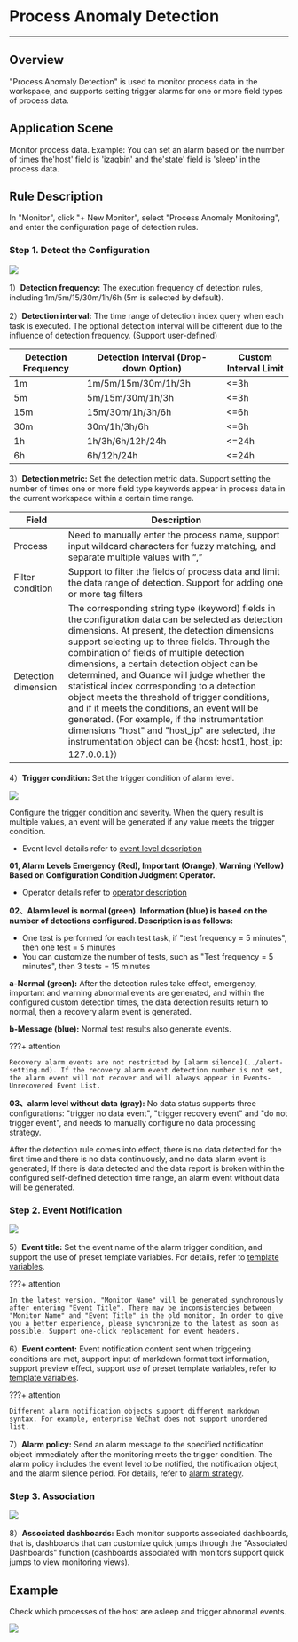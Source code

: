 # Process Anomaly Detection
---

## Overview

"Process Anomaly Detection" is used to monitor process data in the workspace, and supports setting trigger alarms for one or more field types of process data.

## Application Scene

Monitor process data. Example: You can set an alarm based on the number of times the'host' field is 'izaqbin' and the'state' field is 'sleep' in the process data.

## Rule Description

In "Monitor", click "+ New Monitor", select "Process Anomaly Monitoring", and enter the configuration page of detection rules.

### Step 1. Detect the Configuration

![](../img/monitor24.png)

1）**Detection frequency:** The execution frequency of detection rules, including 1m/5m/15/30m/1h/6h (5m is selected by default).

2）**Detection interval:** The time range of detection index query when each task is executed. The optional detection interval will be different due to the influence of detection frequency. (Support user-defined)

| Detection Frequency | Detection Interval (Drop-down Option) | Custom Interval Limit |
| --- | --- | --- |
| 1m | 1m/5m/15m/30m/1h/3h | <=3h |
| 5m | 5m/15m/30m/1h/3h | <=3h |
| 15m | 15m/30m/1h/3h/6h | <=6h |
| 30m | 30m/1h/3h/6h | <=6h |
| 1h | 1h/3h/6h/12h/24h | <=24h |
| 6h | 6h/12h/24h | <=24h |

3）**Detection metric:** Set the detection metric data. Support setting the number of times one or more field type keywords appear in process data in the current workspace within a certain time range.

| Field | Description |
| --- | --- |
| Process | Need to manually enter the process name, support input wildcard characters for fuzzy matching, and separate multiple values with “,” |
| Filter condition | Support to filter the fields of process data and limit the data range of detection. Support for adding one or more tag filters |
| Detection dimension | The corresponding string type (keyword) fields in the configuration data can be selected as detection dimensions. At present, the detection dimensions support selecting up to three fields. Through the combination of fields of multiple detection dimensions, a certain detection object can be determined, and Guance will judge whether the statistical index corresponding to a detection object meets the threshold of trigger conditions, and if it meets the conditions, an event will be generated. (For example, if the instrumentation dimensions "host" and "host_ip" are selected, the instrumentation object can be {host: host1, host_ip: 127.0.0.1}） |

4）**Trigger condition:** Set the trigger condition of alarm level.

![](../img/monitor55.png)

Configure the trigger condition and severity. When the query result is multiple values, an event will be generated if any value meets the trigger condition.

- Event level details refer to [event level description](event-level-description.md) 

**01, Alarm Levels Emergency (Red), Important (Orange), Warning (Yellow) Based on Configuration Condition Judgment Operator.**

- Operator details refer to [operator description](operator-description.md) 

**02、Alarm level is normal (green). Information (blue) is based on the number of detections configured. Description is as follows:**

- One test is performed for each test task, if "test frequency = 5 minutes", then one test = 5 minutes
- You can customize the number of tests, such as "Test frequency = 5 minutes", then 3 tests = 15 minutes

**a-Normal (green):** After the detection rules take effect, emergency, important and warning abnormal events are generated, and within the configured custom detection times, the data detection results return to normal, then a recovery alarm event is generated.

**b-Message (blue):** Normal test results also generate events.

???+ attention

    Recovery alarm events are not restricted by [alarm silence](../alert-setting.md). If the recovery alarm event detection number is not set, the alarm event will not recover and will always appear in Events-Unrecovered Event List.

**03、alarm level without data (gray):** No data status supports three configurations: "trigger no data event", "trigger recovery event" and "do not trigger event", and needs to manually configure no data processing strategy.

After the detection rule comes into effect, there is no data detected for the first time and there is no data continuously, and no data alarm event is generated; If there is data detected and the data report is broken within the configured self-defined detection time range, an alarm event without data will be generated.

### Step 2. Event Notification

![](../img/monitor15.png)

5）**Event title:** Set the event name of the alarm trigger condition, and support the use of preset template variables. For details, refer to [template variables](../event-template.md).

???+ attention
    
    In the latest version, "Monitor Name" will be generated synchronously after entering "Event Title". There may be inconsistencies between "Monitor Name" and "Event Title" in the old monitor. In order to give you a better experience, please synchronize to the latest as soon as possible. Support one-click replacement for event headers.

6）**Event content:** Event notification content sent when triggering conditions are met, support input of markdown format text information, support preview effect, support use of preset template variables, refer to [template variables](../event-template.md).

???+ attention

    Different alarm notification objects support different markdown syntax. For example, enterprise WeChat does not support unordered list.

7）**Alarm policy:** Send an alarm message to the specified notification object immediately after the monitoring meets the trigger condition. The alarm policy includes the event level to be notified, the notification object, and the alarm silence period. For details, refer to [alarm strategy](../alert-setting.md).

### Step 3. Association

![](../img/monitor13.png)

8）**Associated dashboards:** Each monitor supports associated dashboards, that is, dashboards that can customize quick jumps through the "Associated Dashboards" function (dashboards associated with monitors support quick jumps to view monitoring views).

## Example

Check which processes of the host are asleep and trigger abnormal events.

![](../img/example07.png)



